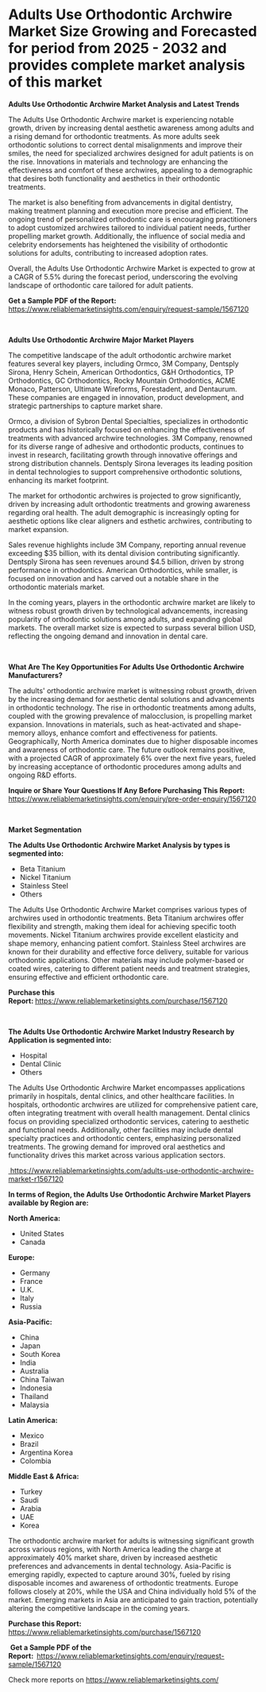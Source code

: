 <p><h1>Adults Use Orthodontic Archwire Market Size Growing and Forecasted for period from 2025 - 2032 and provides complete market analysis of this market</h1></p><p><strong>Adults Use Orthodontic Archwire Market Analysis and Latest Trends</strong></p>
<p><p>The Adults Use Orthodontic Archwire market is experiencing notable growth, driven by increasing dental aesthetic awareness among adults and a rising demand for orthodontic treatments. As more adults seek orthodontic solutions to correct dental misalignments and improve their smiles, the need for specialized archwires designed for adult patients is on the rise. Innovations in materials and technology are enhancing the effectiveness and comfort of these archwires, appealing to a demographic that desires both functionality and aesthetics in their orthodontic treatments.</p><p>The market is also benefiting from advancements in digital dentistry, making treatment planning and execution more precise and efficient. The ongoing trend of personalized orthodontic care is encouraging practitioners to adopt customized archwires tailored to individual patient needs, further propelling market growth. Additionally, the influence of social media and celebrity endorsements has heightened the visibility of orthodontic solutions for adults, contributing to increased adoption rates.</p><p>Overall, the Adults Use Orthodontic Archwire Market is expected to grow at a CAGR of 5.5% during the forecast period, underscoring the evolving landscape of orthodontic care tailored for adult patients.</p></p>
<p><strong>Get a Sample PDF of the Report:&nbsp;</strong> <a href="https://www.reliablemarketinsights.com/enquiry/request-sample/1567120?utm_campaign=3289&utm_medium=2&utm_source=Github&utm_content=ia&utm_term=22032025&utm_id=adults-use-orthodontic-archwire">https://www.reliablemarketinsights.com/enquiry/request-sample/1567120</a></p>
<p>&nbsp;</p>
<p><strong>Adults Use Orthodontic Archwire Major Market Players</strong></p>
<p><p>The competitive landscape of the adult orthodontic archwire market features several key players, including Ormco, 3M Company, Dentsply Sirona, Henry Schein, American Orthodontics, G&H Orthodontics, TP Orthodontics, GC Orthodontics, Rocky Mountain Orthodontics, ACME Monaco, Patterson, Ultimate Wireforms, Forestadent, and Dentaurum. These companies are engaged in innovation, product development, and strategic partnerships to capture market share.</p><p>Ormco, a division of Sybron Dental Specialties, specializes in orthodontic products and has historically focused on enhancing the effectiveness of treatments with advanced archwire technologies. 3M Company, renowned for its diverse range of adhesive and orthodontic products, continues to invest in research, facilitating growth through innovative offerings and strong distribution channels. Dentsply Sirona leverages its leading position in dental technologies to support comprehensive orthodontic solutions, enhancing its market footprint.</p><p>The market for orthodontic archwires is projected to grow significantly, driven by increasing adult orthodontic treatments and growing awareness regarding oral health. The adult demographic is increasingly opting for aesthetic options like clear aligners and esthetic archwires, contributing to market expansion.</p><p>Sales revenue highlights include 3M Company, reporting annual revenue exceeding $35 billion, with its dental division contributing significantly. Dentsply Sirona has seen revenues around $4.5 billion, driven by strong performance in orthodontics. American Orthodontics, while smaller, is focused on innovation and has carved out a notable share in the orthodontic materials market.</p><p>In the coming years, players in the orthodontic archwire market are likely to witness robust growth driven by technological advancements, increasing popularity of orthodontic solutions among adults, and expanding global markets. The overall market size is expected to surpass several billion USD, reflecting the ongoing demand and innovation in dental care.</p></p>
<p>&nbsp;</p>
<p><strong>What Are The Key Opportunities For Adults Use Orthodontic Archwire Manufacturers?</strong></p>
<p><p>The adults' orthodontic archwire market is witnessing robust growth, driven by the increasing demand for aesthetic dental solutions and advancements in orthodontic technology. The rise in orthodontic treatments among adults, coupled with the growing prevalence of malocclusion, is propelling market expansion. Innovations in materials, such as heat-activated and shape-memory alloys, enhance comfort and effectiveness for patients. Geographically, North America dominates due to higher disposable incomes and awareness of orthodontic care. The future outlook remains positive, with a projected CAGR of approximately 6% over the next five years, fueled by increasing acceptance of orthodontic procedures among adults and ongoing R&D efforts.</p></p>
<p><strong>Inquire or Share Your Questions If Any Before Purchasing This Report:</strong> <a href="https://www.reliablemarketinsights.com/enquiry/pre-order-enquiry/1567120?utm_campaign=3289&utm_medium=2&utm_source=Github&utm_content=ia&utm_term=22032025&utm_id=adults-use-orthodontic-archwire">https://www.reliablemarketinsights.com/enquiry/pre-order-enquiry/1567120</a></p>
<p>&nbsp;</p>
<p><strong>Market Segmentation</strong></p>
<p><strong>The Adults Use Orthodontic Archwire Market Analysis by types is segmented into:</strong></p>
<p><ul><li>Beta Titanium</li><li>Nickel Titanium</li><li>Stainless Steel</li><li>Others</li></ul></p>
<p><p>The Adults Use Orthodontic Archwire Market comprises various types of archwires used in orthodontic treatments. Beta Titanium archwires offer flexibility and strength, making them ideal for achieving specific tooth movements. Nickel Titanium archwires provide excellent elasticity and shape memory, enhancing patient comfort. Stainless Steel archwires are known for their durability and effective force delivery, suitable for various orthodontic applications. Other materials may include polymer-based or coated wires, catering to different patient needs and treatment strategies, ensuring effective and efficient orthodontic care.</p></p>
<p><strong>Purchase this Report:&nbsp;</strong><a href="https://www.reliablemarketinsights.com/purchase/1567120?utm_campaign=3289&utm_medium=2&utm_source=Github&utm_content=ia&utm_term=22032025&utm_id=adults-use-orthodontic-archwire">https://www.reliablemarketinsights.com/purchase/1567120</a></p>
<p>&nbsp;</p>
<p><strong>The Adults Use Orthodontic Archwire Market Industry Research by Application is segmented into:</strong></p>
<p><ul><li>Hospital</li><li>Dental Clinic</li><li>Others</li></ul></p>
<p><p>The Adults Use Orthodontic Archwire Market encompasses applications primarily in hospitals, dental clinics, and other healthcare facilities. In hospitals, orthodontic archwires are utilized for comprehensive patient care, often integrating treatment with overall health management. Dental clinics focus on providing specialized orthodontic services, catering to aesthetic and functional needs. Additionally, other facilities may include dental specialty practices and orthodontic centers, emphasizing personalized treatments. The growing demand for improved oral aesthetics and functionality drives this market across various application sectors.</p></p>
<p><a href="https://www.reliablemarketinsights.com/adults-use-orthodontic-archwire-market-r1567120?utm_campaign=3289&utm_medium=2&utm_source=Github&utm_content=ia&utm_term=22032025&utm_id=adults-use-orthodontic-archwire">&nbsp;https://www.reliablemarketinsights.com/adults-use-orthodontic-archwire-market-r1567120</a></p>
<p><strong>In terms of Region, the Adults Use Orthodontic Archwire Market Players available by Region are:</strong></p>
<p>
    <p> <strong> North America: </strong>
        <ul>
            <li>United States</li>
            <li>Canada</li>
        </ul>
        </p> 
    <p> <strong> Europe: </strong>
        <ul>
            <li>Germany</li>
            <li>France</li>
            <li>U.K.</li>
            <li>Italy</li>
            <li>Russia</li>
        </ul>
        </p> 
    <p> <strong> Asia-Pacific: </strong>
        <ul>
            <li>China</li>
            <li>Japan</li>
            <li>South Korea</li>
            <li>India</li>
            <li>Australia</li>
            <li>China Taiwan</li>
            <li>Indonesia</li>
            <li>Thailand</li>
            <li>Malaysia</li>
        </ul>
        </p> 
    <p> <strong> Latin America: </strong>
        <ul>
            <li>Mexico</li>
            <li>Brazil</li>
            <li>Argentina Korea</li>
            <li>Colombia</li>
        </ul>
        </p> 
    <p> <strong> Middle East & Africa: </strong>
        <ul>
            <li>Turkey</li>
            <li>Saudi</li>
            <li>Arabia</li>
            <li>UAE</li>
            <li>Korea</li>
        </ul>
    </p>
    </p>
<p><p>The orthodontic archwire market for adults is witnessing significant growth across various regions, with North America leading the charge at approximately 40% market share, driven by increased aesthetic preferences and advancements in dental technology. Asia-Pacific is emerging rapidly, expected to capture around 30%, fueled by rising disposable incomes and awareness of orthodontic treatments. Europe follows closely at 20%, while the USA and China individually hold 5% of the market. Emerging markets in Asia are anticipated to gain traction, potentially altering the competitive landscape in the coming years.</p></p>
<p><strong>Purchase this Report: </strong><a href="https://www.reliablemarketinsights.com/purchase/1567120?utm_campaign=3289&utm_medium=2&utm_source=Github&utm_content=ia&utm_term=22032025&utm_id=adults-use-orthodontic-archwire">https://www.reliablemarketinsights.com/purchase/1567120</a></p>
<p>&nbsp;<strong>Get a Sample PDF of the Report:&nbsp;&nbsp;</strong><a href="https://www.reliablemarketinsights.com/enquiry/request-sample/1567120?utm_campaign=3289&utm_medium=2&utm_source=Github&utm_content=ia&utm_term=22032025&utm_id=adults-use-orthodontic-archwire">https://www.reliablemarketinsights.com/enquiry/request-sample/1567120</a></p>
<p><strong></strong></p>
<p>Check more reports on <a href="https://www.reliablemarketinsights.com/?utm_campaign=3289&utm_medium=2&utm_source=Github&utm_content=ia&utm_term=22032025&utm_id=adults-use-orthodontic-archwire">https://www.reliablemarketinsights.com/</a></p>